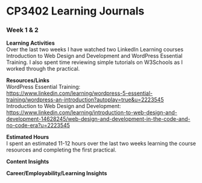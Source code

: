 # CP3402 Learning Journals
### **Week 1 & 2**  


**Learning Activities**  
Over the last two weeks I have watched two LinkedIn Learning courses Introduction to Web Design and Development and WordPress Essential Training. I also spent time reviewing simple tutorials on W3Schools as I worked through the practical.  

**Resources/Links**  
WordPress Essential Training: https://www.linkedin.com/learning/wordpress-5-essential-training/wordpress-an-introduction?autoplay=true&u=2223545  
Introduction to Web Design and Development: https://www.linkedin.com/learning/introduction-to-web-design-and-development-14628245/web-design-and-development-in-the-code-and-no-code-era?u=2223545  


**Estimated Hours**  
I spent an estimated 11-12 hours over the last two weeks learning the course resources and completing the first practical.  


**Content Insights**  


**Career/Employability/Learning Insights**  
